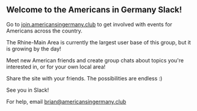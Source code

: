 ## Welcome to the Americans in Germany Slack!

Go to [join.americansingermany.club](http://join.americansingermany.club) to get involved with events for Americans across the country.

The Rhine-Main Area is currently the largest user base of this group, but it is growing by the day!

Meet new American friends and create group chats about topics you're interested in, or for your own local area!

Share the site with your friends. The possibilities are endless :)

See you in Slack!

For help, email [brian@americansingermany.club](mailto:brian@americansingermany.club)
